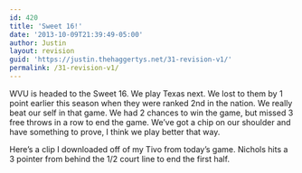 ```yaml
---
id: 420
title: 'Sweet 16!'
date: '2013-10-09T21:39:49-05:00'
author: Justin
layout: revision
guid: 'https://justin.thehaggertys.net/31-revision-v1/'
permalink: /31-revision-v1/
---
```


WVU is headed to the Sweet 16. We play Texas next. We lost to them by 1 point earlier this season when they were ranked 2nd in the nation. We really beat our self in that game. We had 2 chances to win the game, but missed 3 free throws in a row to end the game. We’ve got a chip on our shoulder and have something to prove, I think we play better that way.

Here’s a clip I downloaded off of my Tivo from today’s game. Nichols hits a 3 pointer from behind the 1/2 court line to end the first half.  
<object height="350" width="425"><param name="movie" value="https://www.youtube.com/v/yTP8Hg3jOQQ"></param><embed height="350" src="https://www.youtube.com/v/yTP8Hg3jOQQ" type="application/x-shockwave-flash" width="425"></embed></object>